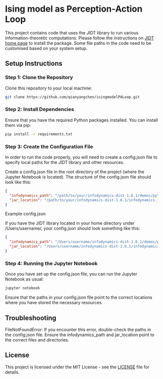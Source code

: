 # Ising model as Perception-Action Loop
This project contains code that uses the JIDT library to run various information-theoretic computations. Please follow the instructions on [JIDT home page](https://github.com/jlizier/jidt) to install the package. Some file paths in the code need to be customised based on your system setup.

## Setup Instructions
### Step 1: Clone the Repository
Clone this repository to your local machine:
```bash
git clone https://github.com/qianyangchen/isingmodelPALoop.git
```

### Step 2: Install Dependencies
Ensure that you have the required Python packages installed. You can install them via pip:
```bash
pip install -r requirements.txt
```

### Step 3: Create the Configuration File
In order to run the code properly, you will need to create a config.json file to specify local paths for the JIDT library and other resources.

Create a config.json file in the root directory of the project (where the Jupyter Notebook is located).
The structure of the config.json file should look like this:
```json
{
  "infodynamics_path": "/path/to/your/infodynamics-dist-1.6.1/demos/python",
  "jar_location": "/path/to/your/infodynamics-dist-1.6.1/infodynamics.jar"
}
```

Example config.json

If you have the JIDT library located in your home directory under /Users/username/, your config.json should look something like this:
```json
{
  "infodynamics_path": "/Users/username/infodynamics-dist-1.6.1/demos/python",
  "jar_location": "/Users/username/infodynamics-dist-1.6.1/infodynamics.jar"
}
```

### Step 4: Running the Jupyter Notebook
Once you have set up the config.json file, you can run the Jupyter Notebook as usual:
```bash
jupyter notebook
```
Ensure that the paths in your config.json file point to the correct locations where you have stored the necessary resources.

## Troubleshooting
FileNotFoundError: If you encounter this error, double-check the paths in the config.json file. Ensure the infodynamics_path and jar_location point to the correct files and directories.

## License

This project is licensed under the MIT License - see the [LICENSE](LICENSE) file for details.
